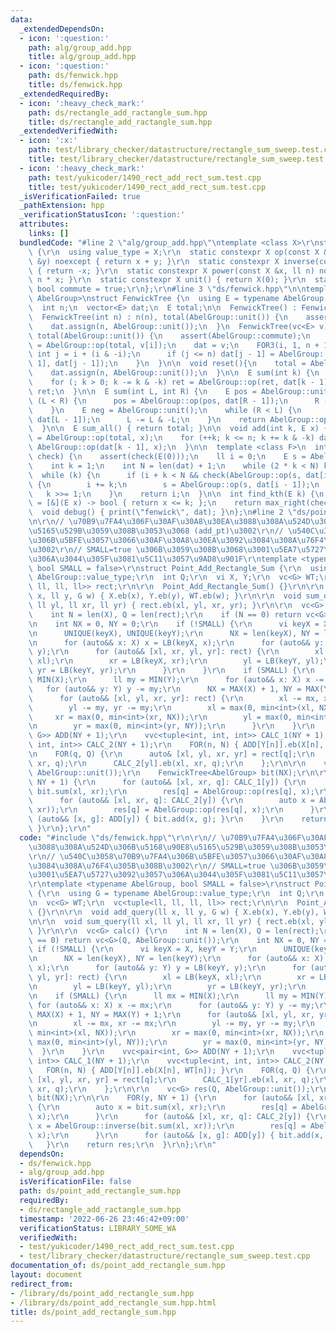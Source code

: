 ```yaml
---
data:
  _extendedDependsOn:
  - icon: ':question:'
    path: alg/group_add.hpp
    title: alg/group_add.hpp
  - icon: ':question:'
    path: ds/fenwick.hpp
    title: ds/fenwick.hpp
  _extendedRequiredBy:
  - icon: ':heavy_check_mark:'
    path: ds/rectangle_add_ractangle_sum.hpp
    title: ds/rectangle_add_ractangle_sum.hpp
  _extendedVerifiedWith:
  - icon: ':x:'
    path: test/library_checker/datastructure/rectangle_sum_sweep.test.cpp
    title: test/library_checker/datastructure/rectangle_sum_sweep.test.cpp
  - icon: ':heavy_check_mark:'
    path: test/yukicoder/1490_rect_add_rect_sum.test.cpp
    title: test/yukicoder/1490_rect_add_rect_sum.test.cpp
  _isVerificationFailed: true
  _pathExtension: hpp
  _verificationStatusIcon: ':question:'
  attributes:
    links: []
  bundledCode: "#line 2 \"alg/group_add.hpp\"\ntemplate <class X>\r\nstruct Group_Add\
    \ {\r\n  using value_type = X;\r\n  static constexpr X op(const X &x, const X\
    \ &y) noexcept { return x + y; }\r\n  static constexpr X inverse(const X &x) noexcept\
    \ { return -x; }\r\n  static constexpr X power(const X &x, ll n) noexcept { return\
    \ n * x; }\r\n  static constexpr X unit() { return X(0); }\r\n  static constexpr\
    \ bool commute = true;\r\n};\r\n#line 3 \"ds/fenwick.hpp\"\n\ntemplate <typename\
    \ AbelGroup>\nstruct FenwickTree {\n  using E = typename AbelGroup::value_type;\n\
    \  int n;\n  vector<E> dat;\n  E total;\n\n  FenwickTree() : FenwickTree(0) {}\n\
    \  FenwickTree(int n) : n(n), total(AbelGroup::unit()) {\n    assert(AbelGroup::commute);\n\
    \    dat.assign(n, AbelGroup::unit());\n  }\n  FenwickTree(vc<E> v) : n(len(v)),\
    \ total(AbelGroup::unit()) {\n    assert(AbelGroup::commute);\n    FOR(i, n) total\
    \ = AbelGroup::op(total, v[i]);\n    dat = v;\n    FOR3(i, 1, n + 1) {\n     \
    \ int j = i + (i & -i);\n      if (j <= n) dat[j - 1] = AbelGroup::op(dat[i -\
    \ 1], dat[j - 1]);\n    }\n  }\n\n  void reset(){\n    total = AbelGroup::unit();\n\
    \    dat.assign(n, AbelGroup::unit());\n  }\n\n  E sum(int k) {\n    E ret = AbelGroup::unit();\n\
    \    for (; k > 0; k -= k & -k) ret = AbelGroup::op(ret, dat[k - 1]);\n    return\
    \ ret;\n  }\n\n  E sum(int L, int R) {\n    E pos = AbelGroup::unit();\n    while\
    \ (L < R) {\n      pos = AbelGroup::op(pos, dat[R - 1]);\n      R -= R & -R;\n\
    \    }\n    E neg = AbelGroup::unit();\n    while (R < L) {\n      neg = AbelGroup::op(neg,\
    \ dat[L - 1]);\n      L -= L & -L;\n    }\n    return AbelGroup::op(pos, AbelGroup::inverse(neg));\n\
    \  }\n\n  E sum_all() { return total; }\n\n  void add(int k, E x) {\n    total\
    \ = AbelGroup::op(total, x);\n    for (++k; k <= n; k += k & -k) dat[k - 1] =\
    \ AbelGroup::op(dat[k - 1], x);\n  }\n\n  template <class F>\n  int max_right(F&\
    \ check) {\n    assert(check(E(0)));\n    ll i = 0;\n    E s = AbelGroup::unit();\n\
    \    int k = 1;\n    int N = len(dat) + 1;\n    while (2 * k < N) k *= 2;\n  \
    \  while (k) {\n      if (i + k < N && check(AbelGroup::op(s, dat[i + k - 1])))\
    \ {\n        i += k;\n        s = AbelGroup::op(s, dat[i - 1]);\n      }\n   \
    \   k >>= 1;\n    }\n    return i;\n  }\n\n  int find_kth(E k) {\n    auto check\
    \ = [&](E x) -> bool { return x <= k; };\n    return max_right(check);\n  }\n\n\
    \  void debug() { print(\"fenwick\", dat); }\n};\n#line 2 \"ds/point_add_rectangle_sum.hpp\"\
    \n\r\n// \u70B9\u7FA4\u306F\u30AF\u30A8\u30EA\u3088\u308A\u524D\u306B\u5168\u90E8\
    \u5165\u529B\u3059\u308B\u3053\u3068 (add_pt)\u3002\r\n// \u540C\u3058\u70B9\u7FA4\
    \u306B\u5BFE\u3057\u3066\u30AF\u30A8\u30EA\u3092\u3084\u308A\u76F4\u305B\u308B\
    \u3002\r\n// SMALL=true \u306B\u3059\u308B\u3068\u3001\u5EA7\u5727\u3092\u3057\
    \u306A\u3044\u305F\u3081\u5C11\u3057\u9AD8\u901F\r\ntemplate <typename AbelGroup,\
    \ bool SMALL = false>\r\nstruct Point_Add_Rectangle_Sum {\r\n  using G = typename\
    \ AbelGroup::value_type;\r\n  int Q;\r\n  vi X, Y;\r\n  vc<G> WT;\r\n  vc<tuple<ll,\
    \ ll, ll, ll>> rect;\r\n\r\n  Point_Add_Rectangle_Sum() {}\r\n\r\n  void add_query(ll\
    \ x, ll y, G w) { X.eb(x), Y.eb(y), WT.eb(w); }\r\n\r\n  void sum_query(ll xl,\
    \ ll yl, ll xr, ll yr) { rect.eb(xl, yl, xr, yr); }\r\n\r\n  vc<G> calc() {\r\n\
    \    int N = len(X), Q = len(rect);\r\n    if (N == 0) return vc<G>(Q, AbelGroup::unit());\r\
    \n    int NX = 0, NY = 0;\r\n    if (!SMALL) {\r\n      vi keyX = X, keyY = Y;\r\
    \n      UNIQUE(keyX), UNIQUE(keyY);\r\n      NX = len(keyX), NY = len(keyY);\r\
    \n      for (auto&& x: X) x = LB(keyX, x);\r\n      for (auto&& y: Y) y = LB(keyY,\
    \ y);\r\n      for (auto&& [xl, xr, yl, yr]: rect) {\r\n        xl = LB(keyX,\
    \ xl);\r\n        xr = LB(keyX, xr);\r\n        yl = LB(keyY, yl);\r\n       \
    \ yr = LB(keyY, yr);\r\n      }\r\n    }\r\n    if (SMALL) {\r\n      ll mx =\
    \ MIN(X);\r\n      ll my = MIN(Y);\r\n      for (auto&& x: X) x -= mx;\r\n   \
    \   for (auto&& y: Y) y -= my;\r\n      NX = MAX(X) + 1, NY = MAX(Y) + 1;\r\n\
    \      for (auto&& [xl, yl, xr, yr]: rect) {\r\n        xl -= mx, xr -= mx;\r\n\
    \        yl -= my, yr -= my;\r\n        xl = max(0, min<int>(xl, NX));\r\n   \
    \     xr = max(0, min<int>(xr, NX));\r\n        yl = max(0, min<int>(yl, NY));\r\
    \n        yr = max(0, min<int>(yr, NY));\r\n      }\r\n    }\r\n    vvc<pair<int,\
    \ G>> ADD(NY + 1);\r\n    vvc<tuple<int, int, int>> CALC_1(NY + 1);\r\n    vvc<tuple<int,\
    \ int, int>> CALC_2(NY + 1);\r\n    FOR(n, N) { ADD[Y[n]].eb(X[n], WT[n]); }\r\
    \n    FOR(q, Q) {\r\n      auto& [xl, yl, xr, yr] = rect[q];\r\n      CALC_1[yr].eb(xl,\
    \ xr, q);\r\n      CALC_2[yl].eb(xl, xr, q);\r\n    };\r\n\r\n    vc<G> res(Q,\
    \ AbelGroup::unit());\r\n    FenwickTree<AbelGroup> bit(NX);\r\n\r\n    FOR(y,\
    \ NY + 1) {\r\n      for (auto&& [xl, xr, q]: CALC_1[y]) {\r\n        auto x =\
    \ bit.sum(xl, xr);\r\n        res[q] = AbelGroup::op(res[q], x);\r\n      }\r\n\
    \      for (auto&& [xl, xr, q]: CALC_2[y]) {\r\n        auto x = AbelGroup::inverse(bit.sum(xl,\
    \ xr));\r\n        res[q] = AbelGroup::op(res[q], x);\r\n      }\r\n      for\
    \ (auto&& [x, g]: ADD[y]) { bit.add(x, g); }\r\n    }\r\n    return res;\r\n \
    \ }\r\n};\r\n"
  code: "#include \"ds/fenwick.hpp\"\r\n\r\n// \u70B9\u7FA4\u306F\u30AF\u30A8\u30EA\
    \u3088\u308A\u524D\u306B\u5168\u90E8\u5165\u529B\u3059\u308B\u3053\u3068 (add_pt)\u3002\
    \r\n// \u540C\u3058\u70B9\u7FA4\u306B\u5BFE\u3057\u3066\u30AF\u30A8\u30EA\u3092\
    \u3084\u308A\u76F4\u305B\u308B\u3002\r\n// SMALL=true \u306B\u3059\u308B\u3068\
    \u3001\u5EA7\u5727\u3092\u3057\u306A\u3044\u305F\u3081\u5C11\u3057\u9AD8\u901F\
    \r\ntemplate <typename AbelGroup, bool SMALL = false>\r\nstruct Point_Add_Rectangle_Sum\
    \ {\r\n  using G = typename AbelGroup::value_type;\r\n  int Q;\r\n  vi X, Y;\r\
    \n  vc<G> WT;\r\n  vc<tuple<ll, ll, ll, ll>> rect;\r\n\r\n  Point_Add_Rectangle_Sum()\
    \ {}\r\n\r\n  void add_query(ll x, ll y, G w) { X.eb(x), Y.eb(y), WT.eb(w); }\r\
    \n\r\n  void sum_query(ll xl, ll yl, ll xr, ll yr) { rect.eb(xl, yl, xr, yr);\
    \ }\r\n\r\n  vc<G> calc() {\r\n    int N = len(X), Q = len(rect);\r\n    if (N\
    \ == 0) return vc<G>(Q, AbelGroup::unit());\r\n    int NX = 0, NY = 0;\r\n   \
    \ if (!SMALL) {\r\n      vi keyX = X, keyY = Y;\r\n      UNIQUE(keyX), UNIQUE(keyY);\r\
    \n      NX = len(keyX), NY = len(keyY);\r\n      for (auto&& x: X) x = LB(keyX,\
    \ x);\r\n      for (auto&& y: Y) y = LB(keyY, y);\r\n      for (auto&& [xl, xr,\
    \ yl, yr]: rect) {\r\n        xl = LB(keyX, xl);\r\n        xr = LB(keyX, xr);\r\
    \n        yl = LB(keyY, yl);\r\n        yr = LB(keyY, yr);\r\n      }\r\n    }\r\
    \n    if (SMALL) {\r\n      ll mx = MIN(X);\r\n      ll my = MIN(Y);\r\n     \
    \ for (auto&& x: X) x -= mx;\r\n      for (auto&& y: Y) y -= my;\r\n      NX =\
    \ MAX(X) + 1, NY = MAX(Y) + 1;\r\n      for (auto&& [xl, yl, xr, yr]: rect) {\r\
    \n        xl -= mx, xr -= mx;\r\n        yl -= my, yr -= my;\r\n        xl = max(0,\
    \ min<int>(xl, NX));\r\n        xr = max(0, min<int>(xr, NX));\r\n        yl =\
    \ max(0, min<int>(yl, NY));\r\n        yr = max(0, min<int>(yr, NY));\r\n    \
    \  }\r\n    }\r\n    vvc<pair<int, G>> ADD(NY + 1);\r\n    vvc<tuple<int, int,\
    \ int>> CALC_1(NY + 1);\r\n    vvc<tuple<int, int, int>> CALC_2(NY + 1);\r\n \
    \   FOR(n, N) { ADD[Y[n]].eb(X[n], WT[n]); }\r\n    FOR(q, Q) {\r\n      auto&\
    \ [xl, yl, xr, yr] = rect[q];\r\n      CALC_1[yr].eb(xl, xr, q);\r\n      CALC_2[yl].eb(xl,\
    \ xr, q);\r\n    };\r\n\r\n    vc<G> res(Q, AbelGroup::unit());\r\n    FenwickTree<AbelGroup>\
    \ bit(NX);\r\n\r\n    FOR(y, NY + 1) {\r\n      for (auto&& [xl, xr, q]: CALC_1[y])\
    \ {\r\n        auto x = bit.sum(xl, xr);\r\n        res[q] = AbelGroup::op(res[q],\
    \ x);\r\n      }\r\n      for (auto&& [xl, xr, q]: CALC_2[y]) {\r\n        auto\
    \ x = AbelGroup::inverse(bit.sum(xl, xr));\r\n        res[q] = AbelGroup::op(res[q],\
    \ x);\r\n      }\r\n      for (auto&& [x, g]: ADD[y]) { bit.add(x, g); }\r\n \
    \   }\r\n    return res;\r\n  }\r\n};\r\n"
  dependsOn:
  - ds/fenwick.hpp
  - alg/group_add.hpp
  isVerificationFile: false
  path: ds/point_add_rectangle_sum.hpp
  requiredBy:
  - ds/rectangle_add_ractangle_sum.hpp
  timestamp: '2022-06-26 23:46:42+09:00'
  verificationStatus: LIBRARY_SOME_WA
  verifiedWith:
  - test/yukicoder/1490_rect_add_rect_sum.test.cpp
  - test/library_checker/datastructure/rectangle_sum_sweep.test.cpp
documentation_of: ds/point_add_rectangle_sum.hpp
layout: document
redirect_from:
- /library/ds/point_add_rectangle_sum.hpp
- /library/ds/point_add_rectangle_sum.hpp.html
title: ds/point_add_rectangle_sum.hpp
---
```

